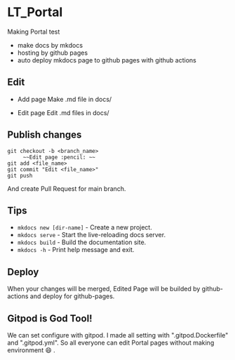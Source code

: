 # LT_Portal

Making Portal test
* make docs by mkdocs
* hosting by github pages
* auto deploy mkdocs page to github pages with github actions

## Edit
* Add page
  Make .md file in docs/

* Edit page
  Edit .md files in docs/

## Publish changes
```
git checkout -b <branch_name>
     ~~Edit page :pencil: ~~  
git add <file_name>
git commit "Edit <file_name>"
git push
```

And create Pull Request for main branch.

## Tips
* `mkdocs new [dir-name]` - Create a new project.
* `mkdocs serve` - Start the live-reloading docs server.
* `mkdocs build` - Build the documentation site.
* `mkdocs -h` - Print help message and exit.

## Deploy
When your changes will be merged, Edited Page will be builded by github-actions and deploy for github-pages.

## Gitpod is God Tool!
We can set configure with gitpod. I made all setting with ".gitpod.Dockerfile" and ".gitpod.yml".
So all everyone can edit Portal pages without making environment :smile: .